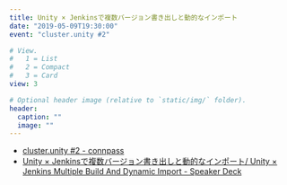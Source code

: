 ```yaml
---
title: Unity × Jenkinsで複数バージョン書き出しと動的なインポート
date: "2019-05-09T19:30:00"
event: "cluster.unity #2"

# View.
#   1 = List
#   2 = Compact
#   3 = Card
view: 3

# Optional header image (relative to `static/img/` folder).
header:
  caption: ""
  image: ""
---
```


- [cluster.unity #2 - connpass](https://cluster-vr-meetup.connpass.com/event/128036/)
- [Unity × Jenkinsで複数バージョン書き出しと動的なインポート/ Unity × Jenkins Multiple Build And Dynamic Import - Speaker Deck](https://speakerdeck.com/nkjzm/unity-x-jenkins-multiple-build-and-dynamic-import])
